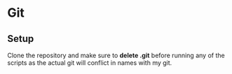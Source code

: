 # Git

## Setup

Clone the repository and make sure to **delete .git** before running any of the scripts as the actual git will conflict in names with my git.
